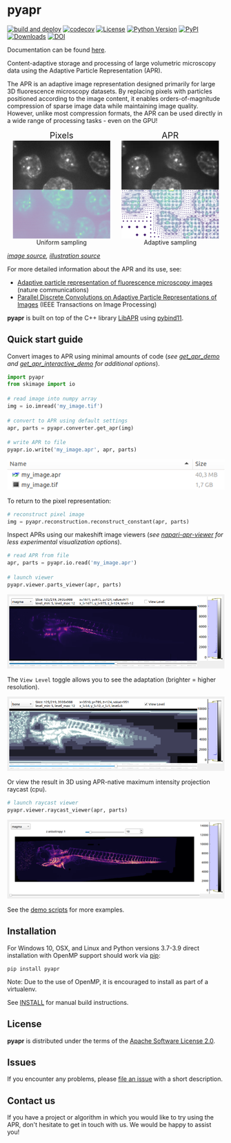 # pyapr

[![build and deploy](https://github.com/AdaptiveParticles/pyapr/actions/workflows/build-deploy.yml/badge.svg)](https://github.com/AdaptiveParticles/pyapr/actions)
[![codecov](https://codecov.io/gh/AdaptiveParticles/pyapr/branch/develop/graph/badge.svg?token=DN63B1DMYK)](https://codecov.io/gh/AdaptiveParticles/pyapr)
[![License](https://img.shields.io/pypi/l/pyapr.svg?color=green)](https://raw.githubusercontent.com/AdaptiveParticles/pyapr/master/LICENSE)
[![Python Version](https://img.shields.io/pypi/pyversions/pyapr.svg?color=blue)]((https://python.org))
[![PyPI](https://img.shields.io/pypi/v/pyapr.svg?color=green)](https://pypi.org/project/pyapr/)
[![Downloads](https://static.pepy.tech/badge/pyapr)](https://pepy.tech/project/pyapr)
[![DOI](https://zenodo.org/badge/DOI/10.5281/zenodo.7304045.svg)](https://doi.org/10.5281/zenodo.7304045)

Documentation can be found [here](https://adaptiveparticles.github.io/pyapr/index.html).

Content-adaptive storage and processing of large volumetric microscopy data using the Adaptive Particle Representation (APR).

The APR is an adaptive image representation designed primarily for large 3D fluorescence microscopy datasets. By replacing pixels with particles positioned according to the image content, it enables orders-of-magnitude compression of sparse image data while maintaining image quality. However, unlike most compression formats, the APR can be used directly in a wide range of processing tasks - even on the GPU!

<div style="display: flex; justify-content: space-between">
  <figure style="display: inline-flex; flex-direction: column; text-align: center; width: 45%; margin: auto;">
    <figcaption style="font-size: 20px">Pixels</figcaption>
    <img src="./docs/images/pix_joined.png" alt="Pixels">
    <figcaption>Uniform sampling</figcaption>
  </figure>

  <figure style="display: inline-flex; flex-direction: column; text-align: center; width: 45%; margin: auto;">
    <figcaption style="font-size: 20px">APR</figcaption>
    <img src="./docs/images/apr_joined.png" alt="APR" title="APR adapts the sampling to the information content (bottom) while maintaining image quality (top)">
    <figcaption>Adaptive sampling</figcaption>
  </figure>
</div>

*[image source](https://bbbc.broadinstitute.org/bbbc/BBBC032), 
[illustration source](https://ieeexplore.ieee.org/abstract/document/9796006)*


For more detailed information about the APR and its use, see:
- [Adaptive particle representation of fluorescence microscopy images](https://www.nature.com/articles/s41467-018-07390-9) (nature communications)
- [Parallel Discrete Convolutions on Adaptive Particle Representations of Images](https://ieeexplore.ieee.org/abstract/document/9796006) (IEEE Transactions on Image Processing)

**pyapr** is built on top of the C++ library [LibAPR] using [pybind11].

## Quick start guide

Convert images to APR using minimal amounts of code (*see [get_apr_demo](demo/get_apr_demo.py) and [get_apr_interactive_demo](demo/get_apr_interactive_demo.py) for additional options*).

```python
import pyapr
from skimage import io

# read image into numpy array
img = io.imread('my_image.tif')

# convert to APR using default settings
apr, parts = pyapr.converter.get_apr(img)

# write APR to file
pyapr.io.write('my_image.apr', apr, parts)
```

![img.png](./docs/images/apr_file.png)

To return to the pixel representation:
```python
# reconstruct pixel image
img = pyapr.reconstruction.reconstruct_constant(apr, parts)
```


Inspect APRs using our makeshift image viewers (*see [napari-apr-viewer] for less experimental visualization options*).

```python
# read APR from file
apr, parts = pyapr.io.read('my_image.apr')

# launch viewer
pyapr.viewer.parts_viewer(apr, parts)
```
![img.png](./docs/images/view_apr.png)

The `View Level` toggle allows you to see the adaptation (brighter = higher resolution).

![img.png](./docs/images/view_level.png)

Or view the result in 3D using APR-native maximum intensity projection raycast (cpu).
```python
# launch raycast viewer
pyapr.viewer.raycast_viewer(apr, parts)
```
![img.png](./docs/images/raycast.png)

See the [demo scripts] for more examples.

## Installation
For Windows 10, OSX, and Linux and Python versions 3.7-3.9 direct installation with OpenMP support should work via [pip]:
```
pip install pyapr
```
Note: Due to the use of OpenMP, it is encouraged to install as part of a virtualenv.

See [INSTALL] for manual build instructions.


## License

**pyapr** is distributed under the terms of the [Apache Software License 2.0].


## Issues

If you encounter any problems, please [file an issue] with a short description. 

## Contact us

If you have a project or algorithm in which you would like to try using the APR, don't hesitate to get
in touch with us. We would be happy to assist you!


[LibAPR]: https://github.com/AdaptiveParticles/LibAPR
[pybind11]: https://github.com/pybind/pybind11
[pip]: https://pypi.org/project/pip/
[INSTALL]: INSTALL.md
[demo scripts]: demo
[napari]: https://napari.org
[napari-apr-viewer]: https://github.com/AdaptiveParticles/napari-apr-viewer
[Apache Software License 2.0]: http://www.apache.org/licenses/LICENSE-2.0
[file an issue]: https://github.com/AdaptiveParticles/pyapr/issues
